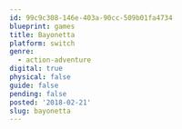 ```yaml
---
id: 99c9c308-146e-403a-90cc-509b01fa4734
blueprint: games
title: Bayonetta
platform: switch
genre:
  - action-adventure
digital: true
physical: false
guide: false
pending: false
posted: '2018-02-21'
slug: bayonetta
---
```

